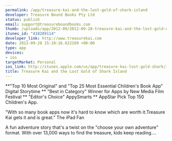 ```yaml
--- 
permalink: /app/treasure-kai-and-the-lost-gold-of-shark-island
developer: Treasure Bound Books Pty Ltd
status: publish
email: support@treasureboundbooks.com
thumb: /uploads/app/2012-09/2012-09-28-treasure-kai-and-the-lost-gold-of-shark-island.png
itunes_id: "418289114"
developer_link: http://www.treasurekai.com
date: 2012-09-28 15:10:16.622169 +00:00
type: app
devices: 
- ios
targetMarket: Personal
ios_link: http://itunes.apple.com/us/app/treasure-kai-lost-gold-shark/id418289114?mt=8
title: Treasure Kai and the Lost Gold of Shark Island
---
```


**"Top 10 Most Original" and "Top 25 Most Essential Children's Book App" Digital Storytime ** "Best in Category" Winner for Apps by New Media Film Festival ** "Editor's Choice" AppySmarts ** AppStar Pick Top 150 Children's App.

"With so many book apps now it's hard to know which are worth it.Treasure Kai gets it and is great." The iPad Fan

A fun adventure story that's a twist on the "choose your own adventure" format. With over 13,000 ways to find the treasure, kids keep reading....
